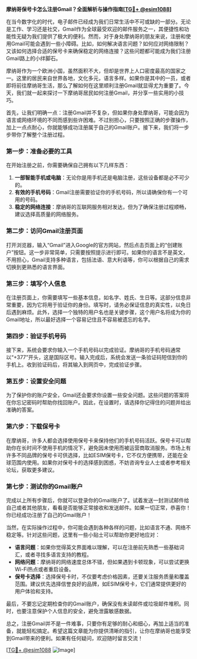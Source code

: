 **摩纳哥保号卡怎么注册Gmail？全面解析与操作指南[[TG💪+ @esim1088](https://t.me/s/esim1088)]**

在当今数字化的时代，电子邮件已经成为我们日常生活中不可或缺的一部分。无论是工作、学习还是社交，Gmail作为全球最受欢迎的邮件服务之一，其便捷性和功能性无疑为我们提供了极大的便利。然而，对于身处摩纳哥的朋友来说，注册和使用Gmail可能会遇到一些小障碍。比如，如何解决语言问题？如何应对网络限制？又该如何选择合适的保号卡来确保稳定的网络连接？这些问题都可能成为我们注册Gmail路上的小绊脚石。

摩纳哥作为一个欧洲小国，虽然面积不大，但却是世界上人口密度最高的国家之一。这里的居民来自世界各地，文化多元，语言多样。如果你是其中的一员，或者即将前往摩纳哥生活，那么了解如何在这里顺利注册Gmail就显得尤为重要了。今天，我们就一起来探讨一下摩纳哥居民如何注册Gmail，并分享一些实用的小技巧。

首先，让我们明确一点：注册Gmail并不复杂，但如果你身处摩纳哥，可能会因为语言或网络环境的不同而感到些许困难。不过别担心，只要按照正确的步骤操作，加上一点点耐心，你就能够成功注册属于自己的Gmail账户。接下来，我们将一步步带你了解整个注册过程。

### **第一步：准备必要的工具**
在开始注册之前，你需要确保自己拥有以下几样东西：

1. **一部智能手机或电脑**：无论你是用手机还是电脑注册，这些设备都是必不可少的。
2. **有效的手机号码**：Gmail注册需要验证你的手机号码，所以请确保你有一个可用的号码。
3. **稳定的网络连接**：摩纳哥的互联网服务相对发达，但为了确保注册过程顺畅，建议选择高质量的网络服务。

### **第二步：访问Gmail注册页面**
打开浏览器，输入“Gmail”进入Google的官方网站，然后点击页面上的“创建账户”按钮。这一步非常简单，只需要按照提示进行即可。如果你的语言不是英文，不用担心，Gmail支持多种语言，包括法语、意大利语等，你可以根据自己的需求切换到更熟悉的语言界面。

### **第三步：填写个人信息**
在注册页面上，你需要填写一些基本信息，如名字、姓氏、生日等。这部分信息非常重要，因为它将用于验证你的身份。填写时，请务必保证信息的真实性，以免日后遇到麻烦。此外，选择一个独特的用户名也是关键步骤，这个用户名将成为你的Gmail地址，所以最好选择一个容易记住且不容易被遗忘的名字。

### **第四步：验证手机号码**
接下来，系统会要求你输入一个手机号码以完成验证。摩纳哥的手机号码通常以“+377”开头，这是国际区号。输入完成后，系统会发送一条验证码短信到你的手机上。收到验证码后，将其输入到网页中，完成验证步骤。

### **第五步：设置安全问题**
为了保护你的账户安全，Gmail还会要求你设置一些安全问题。这些问题的答案将在你忘记密码时帮助你找回账户。因此，在设置时，请选择你记得住的问题并给出准确的答案。

### **第六步：下载保号卡**
在摩纳哥，许多人都会选择使用保号卡来保持他们的手机号码活跃。保号卡可以帮助你在长时间不使用手机的情况下，避免因未使用而被运营商取消服务。市场上有许多不同品牌的保号卡可供选择，比如ESIM保号卡，它不仅方便携带，还能在全球范围内使用。如果你对保号卡的选择感到困惑，不妨咨询专业人士或者参考相关论坛，获取更多建议。

### **第七步：测试你的Gmail账户**
完成以上所有步骤后，你就可以登录你的Gmail账户了。试着发送一封测试邮件给自己或者其他朋友，看看是否能够正常接收和发送邮件。如果一切正常，恭喜你！你已经成功注册了自己的Gmail账户！

当然，在实际操作过程中，你可能会遇到各种各样的问题，比如语言不通、网络不稳定等。针对这些问题，这里有一些小贴士可以帮助你更好地应对：

- **语言问题**：如果你觉得英文界面难以理解，可以在注册前先熟悉一些基础词汇，或者寻找多语言支持的教程。
- **网络问题**：摩纳哥的网络速度总体不错，但如果遇到卡顿现象，可以尝试更换Wi-Fi热点或者重启设备。
- **保号卡选择**：选择保号卡时，不仅要考虑价格因素，还要关注服务质量和覆盖范围。建议优先选择信誉良好的品牌，如ESIM保号卡，它们通常提供更好的用户体验和支持。

最后，不要忘记定期检查你的Gmail账户，确保没有未读邮件或垃圾邮件堆积。同时，也要注意保护个人信息的安全，避免泄露敏感数据。

总之，注册Gmail并不是一件难事，只要你有足够的耐心和细心，再加上适当的准备，就能轻松搞定。希望这篇文章能为你提供清晰的指引，让你在摩纳哥也能享受到Gmail带来的便利。如果有任何疑问，欢迎随时留言交流！

[[TG💪+ @esim1088](https://t.me/s/esim1088) ![Image](https://i.postimg.cc/4NQfJmqS/Snipaste-2025-05-13-00-14-12.png)]